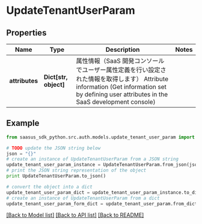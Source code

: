 # UpdateTenantUserParam


## Properties
Name | Type | Description | Notes
------------ | ------------- | ------------- | -------------
**attributes** | **Dict[str, object]** | 属性情報（SaaS 開発コンソールでユーザー属性定義を行い設定された情報を取得します）  Attribute information (Get information set by defining user attributes in the SaaS development console)  | 

## Example

```python
from saasus_sdk_python.src.auth.models.update_tenant_user_param import UpdateTenantUserParam

# TODO update the JSON string below
json = "{}"
# create an instance of UpdateTenantUserParam from a JSON string
update_tenant_user_param_instance = UpdateTenantUserParam.from_json(json)
# print the JSON string representation of the object
print UpdateTenantUserParam.to_json()

# convert the object into a dict
update_tenant_user_param_dict = update_tenant_user_param_instance.to_dict()
# create an instance of UpdateTenantUserParam from a dict
update_tenant_user_param_form_dict = update_tenant_user_param.from_dict(update_tenant_user_param_dict)
```
[[Back to Model list]](../README.md#documentation-for-models) [[Back to API list]](../README.md#documentation-for-api-endpoints) [[Back to README]](../README.md)


